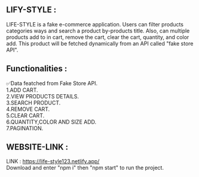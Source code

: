  ## LIFY-STYLE :
 LIFE-STYLE is a fake e-commerce application. Users can filter products categories ways and search a product by-products title. Also, can multiple products add to in cart, remove the cart, clear the cart, quantity, and color add. This product will be fetched dynamically from an API called "fake store API".
## Functionalities :
✅Data featched from Fake Store API.
</br>
1.ADD CART.</br>
2.VIEW PRODUCTS DETAILS.</br>
3.SEARCH PRODUCT.</br>
4.REMOVE CART.</br>
5.CLEAR CART.</br>
6.QUANTITY,COLOR AND SIZE ADD.</br>
7.PAGINATION.

## WEBSITE-LINK :
LINK : https://life-style123.netlify.app/
</br>
Download and enter "npm i" then "npm start" to run the project.
